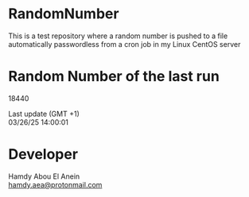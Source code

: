 # RandomNumber    
This is a test repository where a random number is pushed to a file automatically passwordless from a cron job in my Linux CentOS server    
# Random Number of the last run   
18440
      
Last update (GMT +1)    
03/26/25 14:00:01
# Developer    
Hamdy Abou El Anein   
hamdy.aea@protonmail.com

